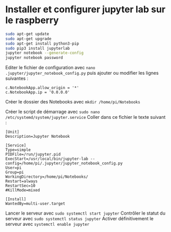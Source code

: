 # Installer et configurer jupyter lab sur le raspberry
```bash
sudo apt-get update
sudo apt-get upgrade
sudo apt-get install python3-pip
sudo pip3 install jupyterlab
jupyter notebook --generate-config
jupyter notebook password
```
Editer le fichier de configuration avec `nano .jupyter/jupyter_notebook_config.py`
puis ajouter ou modifier les lignes suivantes :
```
c.NotebookApp.allow_origin = '*'
c.NotebookApp.ip = '0.0.0.0'
```
Créer le dossier des Notebooks avec `mkdir /home/pi/Notebooks`

Créer le script de démarrage avec `sudo nano /etc/systemd/system/jupyter.service`
Coller dans ce fichier le texte suivant :
```
[Unit]
Description=Jupyter Notebook

[Service]
Type=simple
PIDFile=/run/jupyter.pid
ExecStart=/usr/local/bin/jupyter-lab --config=/home/pi/.jupyter/jupyter_notebook_config.py
User=pi
Group=pi
WorkingDirectory=/home/pi/Notebooks/
Restart=always
RestartSec=10
#KillMode=mixed

[Install]
WantedBy=multi-user.target
```
Lancer le serveur avec `sudo systemctl start jupyter`
Contrôler le statut du serveur avec `sudo systemctl status jupyter`
Activer définitivement le serveur avec `systemctl enable jupyter`
